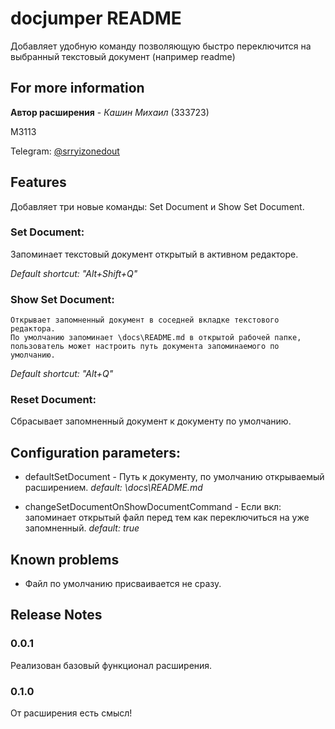 # docjumper README

Добавляет удобную команду позволяющую быстро переключится на выбранный текстовый документ (например readme)

## For more information

**Автор расширения** - *Кашин Михаил* (333723)

M3113

Telegram: [@srryizonedout](https://t.me/srryizonedout/)

## Features

Добавляет три новые команды: Set Document и Show Set Document.

### Set Document:

Запоминает текстовый документ открытый в активном редакторе.

*Default shortcut: "Alt+Shift+Q"*

### Show Set Document:

    Открывает запомненный документ в соседней вкладке текстового редактора.
    По умолчанию запоминает \docs\README.md в открытой рабочей папке, пользователь может настроить путь документа запоминаемого по умолчанию.
*Default shortcut: "Alt+Q"*

### Reset Document:

Сбрасывает запомненный документ к документу по умолчанию.

## Configuration parameters:

- defaultSetDocument - Путь к документу, по умолчанию открываемый расширением. *default: \docs\README.md*

- changeSetDocumentOnShowDocumentCommand - Если вкл: запоминает открытый файл перед тем как переключиться на уже запомненный. *default: true*

## Known problems

- Файл по умолчанию присваивается не сразу.

## Release Notes

### 0.0.1

Реализован базовый функционал расширения.

### 0.1.0

От расширения есть смысл!
